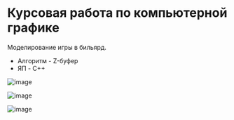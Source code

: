 # Курсовая работа по компьютерной графике

Моделирование игры в бильярд.

* Алгоритм - Z-буфер
* ЯП - C++

![image](present/gameplay.gif)

![image](present/camera.gif)

![image](present/light.gif)
